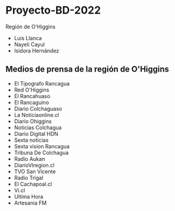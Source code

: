 # Proyecto-BD-2022
Región de O'Higgins


* Luis Llanca
* Nayeli Cayul
* Isidora Hernández

## Medios de prensa de la región de O'Higgins


* El Tipografo Rancagua
* Red O'Higgins
* El Rancahuaso
* El Rancaguino
* Diario Colchaguaso
* La Noticiaonline.cl
* Diario Ohiggins
* Noticias Colchagua
* Diario Digital HDN
* Sexta noticias
* Sexta vision Rancagua
* Tribuna De Colchagua
* Radio Aukan
* DiarioVIregion.cl
* TVO San Vicente
* Radio Trigal
* El Cachapoal.cl
* Vi.cl
* Ultima Hora
* Artesania FM
